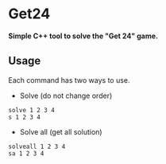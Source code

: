 # Get24
__Simple C++ tool to solve the "Get 24" game.__
## Usage
Each command has two ways to use. 
- Solve (do not change order)
```
solve 1 2 3 4
s 1 2 3 4
```
- Solve all (get all solution)
```
solveall 1 2 3 4
sa 1 2 3 4
```
